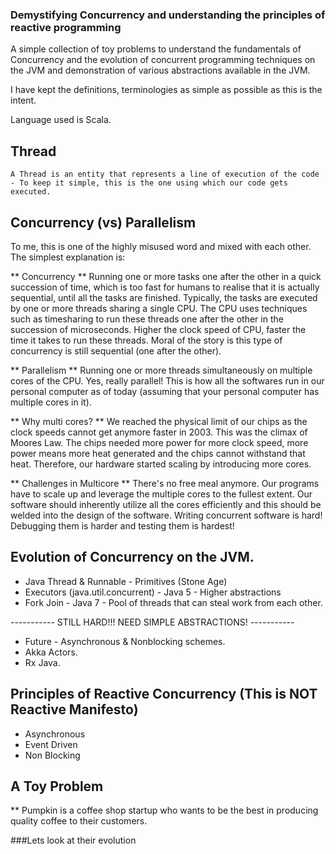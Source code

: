 ### Demystifying Concurrency and understanding the principles of reactive programming

A simple collection of toy problems to understand the fundamentals of Concurrency and the evolution of concurrent programming
techniques on the JVM and demonstration of various abstractions available in the JVM.

I have kept the definitions, terminologies as simple as possible as this is the intent.

Language used is Scala.

## Thread
    A Thread is an entity that represents a line of execution of the code - To keep it simple, this is the one using which our code gets executed.

## Concurrency (vs) Parallelism

To me, this is one of the highly misused word and mixed with each other. The simplest explanation is:

** Concurrency **
    Running one or more tasks one after the other in a quick succession of time, which is too fast for humans to realise that it is actually
    sequential, until all the tasks are finished. Typically, the tasks are executed by one or more threads sharing a single CPU.
    The CPU uses techniques such as timesharing to run these threads one after the other in the succession of microseconds.
    Higher the clock speed of CPU, faster the time it takes to run these threads. Moral of the story is this type of concurrency is still sequential (one after the other).

** Parallelism **
    Running one or more threads simultaneously on multiple cores of the CPU. Yes, really parallel! 
    This is how all the softwares run in our personal computer as of today (assuming that your personal computer has multiple cores in it).

** Why multi cores? **
    We reached the physical limit of our chips as the clock speeds cannot get anymore faster in 2003. This was the climax of Moores Law.
    The chips needed more power for more clock speed, more power means more heat generated and the chips cannot withstand that heat.
    Therefore, our hardware started scaling by introducing more cores.
    
** Challenges in Multicore **
    There's no free meal anymore. Our programs have to scale up and leverage the multiple cores to the fullest extent. Our software should
    inherently utilize all the cores efficiently and this should be welded into the design of the software.
    Writing concurrent software is hard! Debugging them is harder and testing them is hardest!
    
## Evolution of Concurrency on the JVM.

* Java Thread & Runnable - Primitives (Stone Age)
* Executors (java.util.concurrent) - Java 5 - Higher abstractions
* Fork Join - Java 7 - Pool of threads that can steal work from each other.

----------- STILL HARD!!! NEED SIMPLE ABSTRACTIONS! -----------
* Future - Asynchronous & Nonblocking schemes.
* Akka Actors.
* Rx Java.


## Principles of Reactive Concurrency (This is NOT Reactive Manifesto) ##

* Asynchronous
* Event Driven
* Non Blocking

## A Toy Problem 

** Pumpkin is a coffee shop startup who wants to be the best in producing quality coffee to their customers.

###Lets look at their evolution










